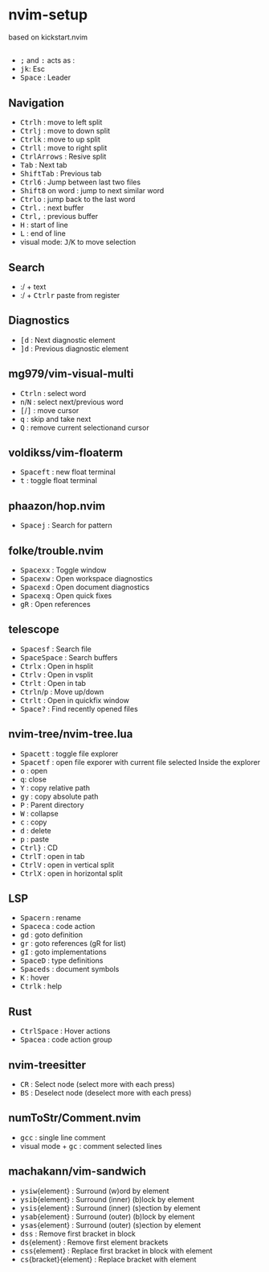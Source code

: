 # nvim-setup
based on kickstart.nvim

##
- <kbd>;</kbd> and <kbd>:</kbd> acts as :
- <kbd>j</kbd><kbd>k</kbd>: Esc
- <kbd>Space</kbd> : Leader

## Navigation
- <kbd>Ctrl</kbd><kbd>h</kbd>  :  move to left split
- <kbd>Ctrl</kbd><kbd>j</kbd>  :  move to down split
- <kbd>Ctrl</kbd><kbd>k</kbd>  :  move to up split
- <kbd>Ctrl</kbd><kbd>l</kbd>  :  move to right split
- <kbd>Ctrl</kbd><kbd>Arrows</kbd> : Resive split
- <kbd>Tab</kbd>  :  Next tab
- <kbd>Shift</kbd><kbd>Tab</kbd> :  Previous tab
- <kbd>Ctrl</kbd><kbd>6</kbd> : Jump between last two files
- <kbd>Shift</kbd><kbd>8</kbd> on word : jump to next similar word
- <kbd>Ctrl</kbd><kbd>o</kbd> : jump back to the last word
- <kbd>Ctrl</kbd><kbd>.</kbd> : next buffer
- <kbd>Ctrl</kbd><kbd>,</kbd> : previous buffer
- <kbd>H</kbd> : start of line
- <kbd>L</kbd> : end of line
- visual mode: <kbd>J</kbd>/<kbd>K</kbd> to move selection

## Search
- :/ + text
- :/ + <kbd>Ctrl</kbd><kbd>r</kbd> paste from register

## Diagnostics
- <kbd>[</kbd><kbd>d</kbd>  : Next diagnostic element
- <kbd>]</kbd><kbd>d</kbd>  : Previous diagnostic element

## mg979/vim-visual-multi
- <kbd>Ctrl</kbd><kbd>n</kbd> : select word
- <kbd>n</kbd>/<kbd>N</kbd> : select next/previous word
- <kbd>[</kbd>/<kbd>]</kbd> : move cursor
- <kbd>q</kbd> : skip  and take next
- <kbd>Q</kbd> : remove current selectionand cursor

## voldikss/vim-floaterm
- <kbd>Space</kbd><kbd>f</kbd><kbd>t</kbd> : new float terminal
- <kbd>t</kbd> : toggle float terminal

## phaazon/hop.nvim
- <kbd>Space</kbd><kbd>j</kbd>  :  Search for pattern

## folke/trouble.nvim
- <kbd>Space</kbd><kbd>x</kbd><kbd>x</kbd>  :  Toggle window
- <kbd>Space</kbd><kbd>x</kbd><kbd>w</kbd>  :  Open workspace diagnostics
- <kbd>Space</kbd><kbd>x</kbd><kbd>d</kbd>  :  Open document diagnostics
- <kbd>Space</kbd><kbd>x</kbd><kbd>q</kbd>  :  Open quick fixes
- <kbd>g</kbd><kbd>R</kbd>  :  Open references

## telescope
- <kbd>Space</kbd><kbd>s</kbd><kbd>f</kbd>  :  Search file
- <kbd>Space</kbd><kbd>Space</kbd>  :  Search buffers
- <kbd>Ctrl</kbd><kbd>x</kbd>  :  Open in hsplit
- <kbd>Ctrl</kbd><kbd>v</kbd>  :  Open in vsplit
- <kbd>Ctrl</kbd><kbd>t</kbd>  :  Open in tab
- <kbd>Ctrl</kbd><kbd>n</kbd>/<kbd>p</kbd>  : Move up/down
- <kbd>Ctrl</kbd><kbd>t</kbd>  : Open in quickfix window
- <kbd>Space</kbd><kbd>?</kbd>  :  Find recently opened files

## nvim-tree/nvim-tree.lua
- <kbd>Space</kbd><kbd>t</kbd><kbd>t</kbd>  :  toggle file explorer
- <kbd>Space</kbd><kbd>t</kbd><kbd>f</kbd>  :  open file exporer with current file selected
Inside the explorer
- <kbd>o</kbd> : open
- <kbd>q</kbd>: close
- <kbd>Y</kbd>  : copy relative path
- <kbd>g</kbd><kbd>y</kbd> : copy absolute path
- <kbd>P</kbd>  : Parent directory
- <kbd>W</kbd>  : collapse
- <kbd>c</kbd>  : copy
- <kbd>d</kbd>  : delete
- <kbd>p</kbd>  : paste
- <kbd>Ctrl</kbd><kbd>}</kbd> : CD
- <kbd>Ctrl</kbd><kbd>T</kbd> : open in tab
- <kbd>Ctrl</kbd><kbd>V</kbd> : open in vertical split
- <kbd>Ctrl</kbd><kbd>X</kbd> : open in horizontal split

## LSP
- <kbd>Space</kbd><kbd>r</kbd><kbd>n</kbd>  :  rename
- <kbd>Space</kbd><kbd>c</kbd><kbd>a</kbd>  :   code action
- <kbd>g</kbd><kbd>d</kbd>  :   goto definition
- <kbd>g</kbd><kbd>r</kbd> :   goto references (gR for list)
- <kbd>g</kbd><kbd>I</kbd>  :   goto implementations
- <kbd>Space</kbd><kbd>D</kbd> :  type definitions
- <kbd>Space</kbd><kbd>d</kbd><kbd>s</kbd>  : document symbols
- <kbd>K</kbd>   :   hover
- <kbd>Ctrl</kbd><kbd>k</kbd>   :   help

## Rust
- <kbd>Ctrl</kbd><kbd>Space</kbd>  :   Hover actions
- <kbd>Space</kbd><kbd>a</kbd>  :  code action group

## nvim-treesitter
- <kbd>CR</kbd>  :   Select node (select more with each press)
- <kbd>BS</kbd>  :   Deselect node (deselect more with each press)

## numToStr/Comment.nvim
- <kbd>g</kbd><kbd>c</kbd><kbd>c</kbd>  :   single line comment
- visual mode + <kbd>g</kbd><kbd>c</kbd>  :    comment selected lines

## machakann/vim-sandwich
- <kbd>y</kbd><kbd>s</kbd><kbd>i</kbd><kbd>w</kbd>{element}  :  Surround (w)ord by element
- <kbd>y</kbd><kbd>s</kbd><kbd>i</kbd><kbd>b</kbd>{element}  :  Surround (inner) (b)lock by element
- <kbd>y</kbd><kbd>s</kbd><kbd>i</kbd><kbd>s</kbd>{element}  :  Surround (inner) (s)ection by element
- <kbd>y</kbd><kbd>s</kbd><kbd>a</kbd><kbd>b</kbd>{element}  :  Surround (outer) (b)lock by element
- <kbd>y</kbd><kbd>s</kbd><kbd>a</kbd><kbd>s</kbd>{element}  :  Surround (outer) (s)ection by element
- <kbd>d</kbd><kbd>s</kbd><kbd>s</kbd>   : Remove first bracket in block
- <kbd>d</kbd><kbd>s</kbd>{element}  : Remove first element brackets
- <kbd>c</kbd><kbd>s</kbd><kbd>s</kbd>{element}  : Replace first bracket in block with element
- <kbd>c</kbd><kbd>s</kbd>{bracket}{element}  : Replace bracket with element
